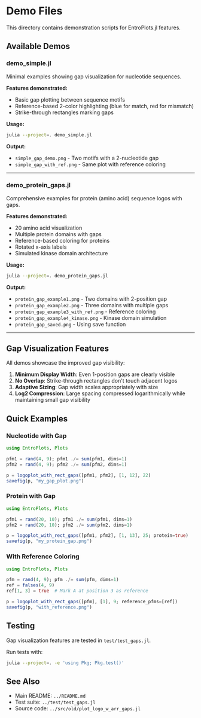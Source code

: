 # Demo Files

This directory contains demonstration scripts for EntroPlots.jl features.

## Available Demos

### demo_simple.jl
Minimal examples showing gap visualization for nucleotide sequences.

**Features demonstrated:**
- Basic gap plotting between sequence motifs
- Reference-based 2-color highlighting (blue for match, red for mismatch)
- Strike-through rectangles marking gaps

**Usage:**
```bash
julia --project=. demo_simple.jl
```

**Output:**
- `simple_gap_demo.png` - Two motifs with a 2-nucleotide gap
- `simple_gap_with_ref.png` - Same plot with reference coloring

---

### demo_protein_gaps.jl
Comprehensive examples for protein (amino acid) sequence logos with gaps.

**Features demonstrated:**
- 20 amino acid visualization
- Multiple protein domains with gaps
- Reference-based coloring for proteins
- Rotated x-axis labels
- Simulated kinase domain architecture

**Usage:**
```bash
julia --project=. demo_protein_gaps.jl
```

**Output:**
- `protein_gap_example1.png` - Two domains with 2-position gap
- `protein_gap_example2.png` - Three domains with multiple gaps
- `protein_gap_example3_with_ref.png` - Reference coloring
- `protein_gap_example4_kinase.png` - Kinase domain simulation
- `protein_gap_saved.png` - Using save function

---

## Gap Visualization Features

All demos showcase the improved gap visibility:

1. **Minimum Display Width**: Even 1-position gaps are clearly visible
2. **No Overlap**: Strike-through rectangles don't touch adjacent logos
3. **Adaptive Sizing**: Gap width scales appropriately with size
4. **Log2 Compression**: Large spacing compressed logarithmically while maintaining small gap visibility

## Quick Examples

### Nucleotide with Gap
```julia
using EntroPlots, Plots

pfm1 = rand(4, 9); pfm1 ./= sum(pfm1, dims=1)
pfm2 = rand(4, 9); pfm2 ./= sum(pfm2, dims=1)

p = logoplot_with_rect_gaps([pfm1, pfm2], [1, 12], 22)
savefig(p, "my_gap_plot.png")
```

### Protein with Gap
```julia
using EntroPlots, Plots

pfm1 = rand(20, 10); pfm1 ./= sum(pfm1, dims=1)
pfm2 = rand(20, 10); pfm2 ./= sum(pfm2, dims=1)

p = logoplot_with_rect_gaps([pfm1, pfm2], [1, 13], 25; protein=true)
savefig(p, "my_protein_gap.png")
```

### With Reference Coloring
```julia
using EntroPlots, Plots

pfm = rand(4, 9); pfm ./= sum(pfm, dims=1)
ref = falses(4, 9)
ref[1, 3] = true  # Mark A at position 3 as reference

p = logoplot_with_rect_gaps([pfm], [1], 9; reference_pfms=[ref])
savefig(p, "with_reference.png")
```

## Testing

Gap visualization features are tested in `test/test_gaps.jl`.

Run tests with:
```bash
julia --project=. -e 'using Pkg; Pkg.test()'
```

## See Also

- Main README: `../README.md`
- Test suite: `../test/test_gaps.jl`
- Source code: `../src/old/plot_logo_w_arr_gaps.jl`
